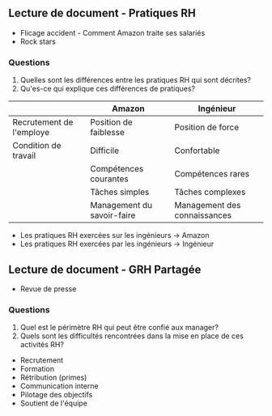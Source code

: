 ## Lecture de document - Pratiques RH

- Flicage accident - Comment Amazon traite ses salariés
- Rock stars
### Questions

1) Quelles sont les différences entre les pratiques RH qui sont décrites?
2) Qu'es-ce qui explique ces différences de pratiques?

|                          | Amazon                | Ingénieur                    |
| ------------------------ | --------------------- | ---------------------------- |
| Recrutement de l'employe | Position de faiblesse | Position de force            |
| Condition de travail     | Difficile             | Confortable                  |
|                          | Compétences courantes | Compétences rares            |
|                          | Tâches simples        | Tâches complexes             |
|                          |   Management du savoir-faire                    | Management des connaissances |

- Les pratiques RH exercées sur les ingénieurs -> Amazon
- Les pratiques RH exercées par les ingénieurs -> Ingénieur

## Lecture de document - GRH Partagée

- Revue de presse
### Questions

1) Quel est le périmètre RH qui peut être confié aux manager?
2) Quels sont les difficultés rencontrées dans la mise en place de ces activités RH?

- Recrutement
- Formation
- Rétribution (primes)
- Communication interne
- Pilotage des objectifs
- Soutient de l'équipe